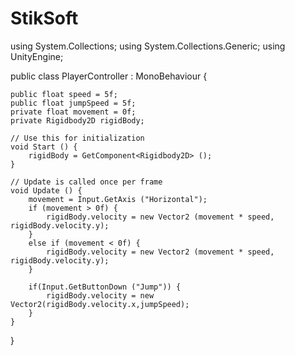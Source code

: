 # StikSoft

using System.Collections;
using System.Collections.Generic;
using UnityEngine;

public class PlayerController : MonoBehaviour {

	public float speed = 5f;
	public float jumpSpeed = 5f;
	private float movement = 0f;
	private Rigidbody2D rigidBody;

	// Use this for initialization
	void Start () {
		rigidBody = GetComponent<Rigidbody2D> ();
	}
	
	// Update is called once per frame
	void Update () {
		movement = Input.GetAxis ("Horizontal");
		if (movement > 0f) {
			rigidBody.velocity = new Vector2 (movement * speed, rigidBody.velocity.y);
		}
		else if (movement < 0f) {
			rigidBody.velocity = new Vector2 (movement * speed, rigidBody.velocity.y);
		}

		if(Input.GetButtonDown ("Jump")) {
			rigidBody.velocity = new Vector2(rigidBody.velocity.x,jumpSpeed);
		}
	}
}
